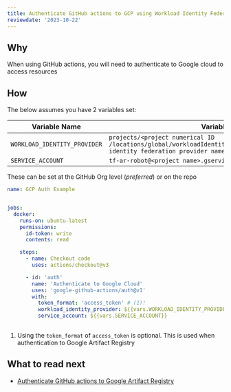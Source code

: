 ```yaml
---
title: Authenticate GitHub actions to GCP using Workload Identity Federation
reviewdate: '2023-10-22'
---
```


## Why

When using GitHub actions, you will need to authenticate to Google cloud to access resources

## How

The below assumes you have 2 variables set:


| Variable Name                | Variable Example                                                                                                                              | 
|------------------------------|-----------------------------------------------------------------------------------------------------------------------------------------------|
| `WORKLOAD_IDENTITY_PROVIDER` | ```projects/<project numerical ID /locations/global/workloadIdentityPools/<project>/providers/<workload identity federation provider name>``` |
| `SERVICE_ACCOUNT`            | `tf-ar-robot@<project name>.gserviceaccount.com`                                                                                              |

These can be set at the GitHub Org level (*preferred*) or on the repo 
```yaml
name: GCP Auth Example


jobs:
  docker:
    runs-on: ubuntu-latest
    permissions:
      id-token: write
      contents: read

    steps:
      - name: Checkout code
        uses: actions/checkout@v3

      - id: 'auth'
        name: 'Authenticate to Google Cloud'
        uses: 'google-github-actions/auth@v1' 
        with:
          token_format: 'access_token' # (1)!
          workload_identity_provider: ${{vars.WORKLOAD_IDENTITY_PROVIDER}}
          service_account: ${{vars.SERVICE_ACCOUNT}}
          
```

1. Using the `token_format` of `access_token` is optional. This is used when authentication to Google Artifact Registry

## What to read next

* [Authenticate GitHub actions to Google Artifact Registry](authenticate-github-actions-to-google-artifact-registry.md)